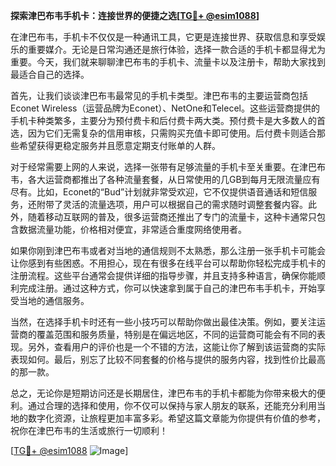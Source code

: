 **探索津巴布韦手机卡：连接世界的便捷之选[[TG💪+ @esim1088](https://t.me/s/esim1088)]**

在津巴布韦，手机卡不仅仅是一种通讯工具，它更是连接世界、获取信息和享受娱乐的重要媒介。无论是日常沟通还是旅行体验，选择一款合适的手机卡都显得尤为重要。今天，我们就来聊聊津巴布韦的手机卡、流量卡以及注册卡，帮助大家找到最适合自己的选择。

首先，让我们谈谈津巴布韦最常见的手机卡类型。津巴布韦的主要运营商包括Econet Wireless（运营品牌为Econet）、NetOne和Telecel。这些运营商提供的手机卡种类繁多，主要分为预付费卡和后付费卡两大类。预付费卡是大多数人的首选，因为它们无需复杂的信用审核，只需购买充值卡即可使用。后付费卡则适合那些希望获得更稳定服务并且愿意定期支付账单的人群。

对于经常需要上网的人来说，选择一张带有足够流量的手机卡至关重要。在津巴布韦，各大运营商都推出了各种流量套餐，从日常使用的几GB到每月无限流量应有尽有。比如，Econet的“Bud”计划就非常受欢迎，它不仅提供语音通话和短信服务，还附带了灵活的流量选项，用户可以根据自己的需求随时调整套餐内容。此外，随着移动互联网的普及，很多运营商还推出了专门的流量卡，这种卡通常只包含数据流量功能，价格相对便宜，非常适合重度网络使用者。

如果你刚到津巴布韦或者对当地的通信规则不太熟悉，那么注册一张手机卡可能会让你感到有些困惑。不用担心，现在有很多在线平台可以帮助你轻松完成手机卡的注册流程。这些平台通常会提供详细的指导步骤，并且支持多种语言，确保你能顺利完成注册。通过这种方式，你可以快速拿到属于自己的津巴布韦手机卡，开始享受当地的通信服务。

当然，在选择手机卡时还有一些小技巧可以帮助你做出最佳决策。例如，要关注运营商的覆盖范围和服务质量，特别是在偏远地区，不同的运营商可能会有不同的表现。另外，查看用户的评价也是一个不错的方法，这能让你了解到该运营商的实际表现如何。最后，别忘了比较不同套餐的价格与提供的服务内容，找到性价比最高的那一款。

总之，无论你是短期访问还是长期居住，津巴布韦的手机卡都能为你带来极大的便利。通过合理的选择和使用，你不仅可以保持与家人朋友的联系，还能充分利用当地的数字化资源，让旅程更加丰富多彩。希望这篇文章能为你提供有价值的参考，祝你在津巴布韦的生活或旅行一切顺利！

[[TG💪+ @esim1088](https://t.me/s/esim1088) ![Image](https://i.postimg.cc/4NQfJmqS/Snipaste-2025-05-13-00-14-12.png)]